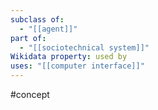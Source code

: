 ```yaml
---
subclass of:
  - "[[agent]]"
part of:
  - "[[sociotechnical system]]"
Wikidata property: used by
uses: "[[computer interface]]"
---
```

#concept
